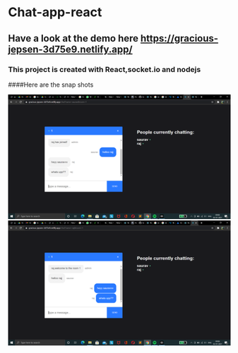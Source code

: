 # Chat-app-react
## Have a look at the demo here https://gracious-jepsen-3d75e9.netlify.app/

### This project is created with React,socket.io and nodejs
####Here are the snap shots

<img src="1.png">
<img src="2.png">
